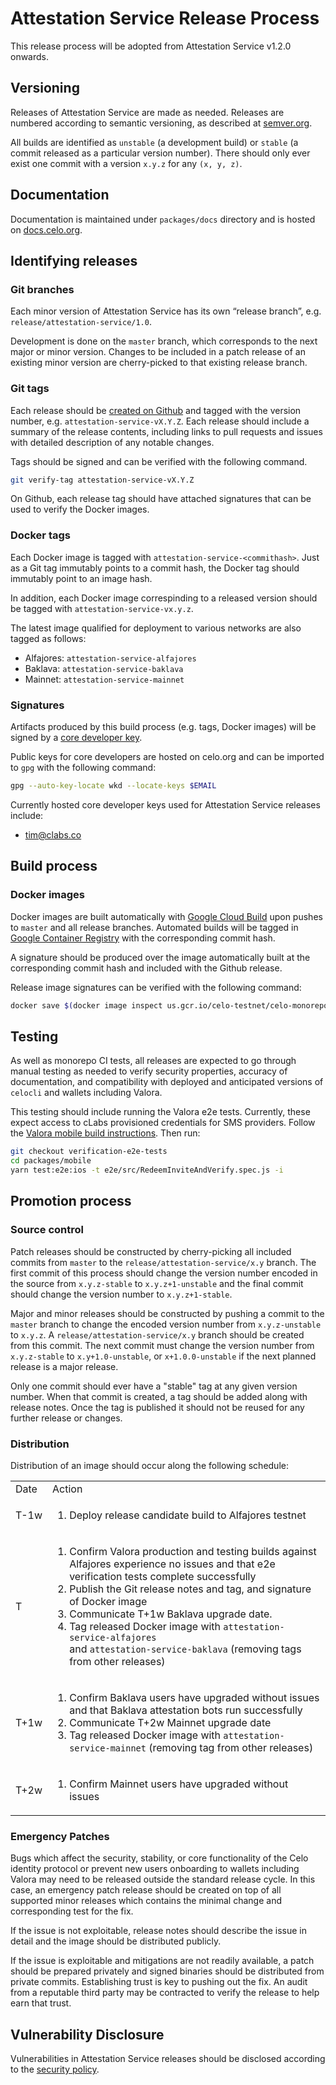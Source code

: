 # Attestation Service Release Process

This release process will be adopted from Attestation Service v1.2.0 onwards.

## Versioning

Releases of Attestation Service are made as needed. Releases are numbered according to semantic versioning, as described at [semver.org](https://semver.org).

All builds are identified as `unstable` (a development build) or `stable` (a commit released as a particular version number). There should only ever exist one commit with a version `x.y.z` for any `(x, y, z)`.

## Documentation

Documentation is maintained under `packages/docs` directory and is hosted on [docs.celo.org](https://docs.celo.org/validator-guide/attestation-service).

## Identifying releases

### Git branches

Each minor version of Attestation Service has its own “release branch”, e.g. `release/attestation-service/1.0`.

Development is done on the `master` branch, which corresponds to the next major or minor version. Changes to be included in a patch release of an existing minor version are cherry-picked to that existing release branch.

### Git tags

Each release should be [created on Github](https://github.com/celo-org/celo-monorepo/releases) and tagged with the version number, e.g. `attestation-service-vX.Y.Z`. Each release should include a summary of the release contents, including links to pull requests and issues with detailed description of any notable changes.

Tags should be signed and can be verified with the following command.

```bash
git verify-tag attestation-service-vX.Y.Z
```

On Github, each release tag should have attached signatures that can be used to verify the Docker images.

### Docker tags

Each Docker image is tagged with `attestation-service-<commithash>`. Just as a Git tag immutably points to a commit hash, the Docker tag should immutably point to an image hash.

In addition, each Docker image correspinding to a released version should be tagged with `attestation-service-vx.y.z`.

The latest image qualified for deployment to various networks are also tagged as follows:

* Alfajores: `attestation-service-alfajores`
* Baklava: `attestation-service-baklava`
* Mainnet: `attestation-service-mainnet`

### Signatures

Artifacts produced by this build process (e.g. tags, Docker images) will be signed by a [core developer key](https://github.com/celo-org/celo-monorepo/blob/master/developer_key_publishing.md).

Public keys for core developers are hosted on celo.org and can be imported to `gpg` with the following command:

```bash
gpg --auto-key-locate wkd --locate-keys $EMAIL
```

Currently hosted core developer keys used for Attestation Service releases include:

* tim@clabs.co

## Build process

### Docker images

Docker images are built automatically with [Google Cloud Build](https://cloud.google.com/cloud-build) upon pushes to `master` and all release branches. Automated builds will be tagged in [Google Container Registry](https://cloud.google.com/container-registry) with the corresponding commit hash.

A signature should be produced over the image automatically built at the corresponding commit hash and included with the Github release.

Release image signatures can be verified with the following command:

```bash
docker save $(docker image inspect us.gcr.io/celo-testnet/celo-monorepo:attestation-service-vX.Y.Z -f '{{ .Id }}') | gpg --verify attestation-service-vX.Y.Z.docker.asc -
```

## Testing

As well as monorepo CI tests, all releases are expected to go through manual testing as needed to verify security properties, accuracy of documentation, and compatibility with deployed and anticipated versions of `celocli` and wallets including Valora.

This testing should include running the Valora e2e tests. Currently, these expect access to cLabs provisioned credentials for SMS providers. Follow the [Valora mobile build instructions](https://github.com/celo-org/celo-monorepo/blob/master/packages/mobile/README.md#setup). Then run:

```bash
git checkout verification-e2e-tests
cd packages/mobile
yarn test:e2e:ios -t e2e/src/RedeemInviteAndVerify.spec.js -i
```

## Promotion process

### Source control

Patch releases should be constructed by cherry-picking all included commits from `master` to the `release/attestation-service/x.y` branch. The first commit of this process should change the version number encoded in the source from `x.y.z-stable` to `x.y.z+1-unstable` and the final commit should change the version number to `x.y.z+1-stable`.

Major and minor releases should be constructed by pushing a commit to the `master` branch to change the encoded version number from `x.y.z-unstable` to `x.y.z`. A `release/attestation-service/x.y` branch should be created from this commit.  The next commit must change the version number from `x.y.z-stable` to `x.y+1.0-unstable`, or `x+1.0.0-unstable` if the next planned release is a major release.

Only one commit should ever have a "stable" tag at any given version number. When that commit is created, a tag should be added along with release notes. Once the tag is published it should not be reused for any further release or changes.

### Distribution

Distribution of an image should occur along the following schedule:

<table>
  <tr>
    <td>Date</td>
    <td>Action</td>
  </tr>
  <tr>
    <td>T-1w</td>
    <td>
      <ol>
        <li>Deploy release candidate build to Alfajores testnet</li>
      </ol>
    </td>
  </tr>  
  <tr>
    <td>T</td>
    <td>
      <ol>
        <li>Confirm Valora production and testing builds against Alfajores experience no issues and that e2e verification tests complete successfully</li>
        <li>Publish the Git release notes and tag, and signature of Docker image</li>
        <li>Communicate T+1w Baklava upgrade date.</li>
        <li>Tag released Docker image with <code>attestation-service-alfajores</code></li> and <code>attestation-service-baklava</code> (removing tags from other releases)</li>
      </ol>
    </td>
  </tr>
  <tr>
    <td>T+1w</td>
    <td>
      <ol>
        <li>Confirm Baklava users have upgraded without issues and that Baklava attestation bots run successfully</li>
        <li>Communicate T+2w Mainnet upgrade date</li>
        <li>Tag released Docker image with <code>attestation-service-mainnet</code> (removing tag from other releases)</li>
      </ol>
    </td>
  </tr>
  <tr>
    <td>T+2w</td>
    <td>
      <ol>
        <li>Confirm Mainnet users have upgraded without issues</li>
      </ol>
    </td>
  </tr>
</table>

### Emergency Patches

Bugs which affect the security, stability, or core functionality of the Celo identity protocol or prevent new users onboarding to wallets including Valora may need to be released outside the standard release cycle. In this case, an emergency patch release should be created on top of all supported minor releases which contains the minimal change and corresponding test for the fix.

If the issue is not exploitable, release notes should describe the issue in detail and the image should be distributed publicly.

If the issue is exploitable and mitigations are not readily available, a patch should be prepared privately and signed binaries should be distributed from private commits. Establishing trust is key to pushing out the fix. An audit from a reputable third party may be contracted to verify the release to help earn that trust.

## Vulnerability Disclosure

Vulnerabilities in Attestation Service releases should be disclosed according to the [security policy](https://github.com/celo-org/celo-monorepo/blob/master/SECURITY.md).
